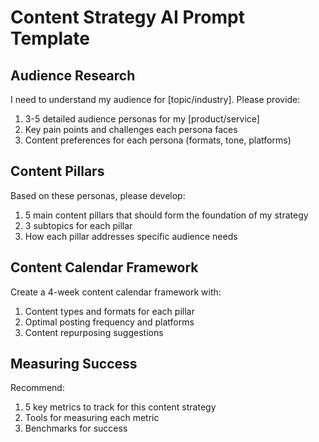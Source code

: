 # Content Strategy AI Prompt Template
            
## Audience Research
            
I need to understand my audience for [topic/industry]. Please provide:
1. 3-5 detailed audience personas for my [product/service]
2. Key pain points and challenges each persona faces
3. Content preferences for each persona (formats, tone, platforms)
            
## Content Pillars
            
Based on these personas, please develop:
1. 5 main content pillars that should form the foundation of my strategy
2. 3 subtopics for each pillar
3. How each pillar addresses specific audience needs
            
## Content Calendar Framework
            
Create a 4-week content calendar framework with:
1. Content types and formats for each pillar
2. Optimal posting frequency and platforms
3. Content repurposing suggestions
            
## Measuring Success
            
Recommend:
1. 5 key metrics to track for this content strategy
2. Tools for measuring each metric
3. Benchmarks for success 